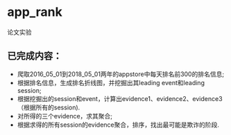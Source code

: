 # app_rank

论文实验

## 已完成内容：

- 爬取2016_05_01到2018_05_01两年的appstore中每天排名前300的排名信息;
- 根据排名信息，生成排名折线图，并挖掘出其leading event和leading session;
- 根据挖掘出的session和event，计算出evidence1、evidence2、evidence3（根据所有的session).
- 对所得的三个evidence，求其聚合;
- 根据求得的所有session的evidence聚合，排序，找出最可能是欺诈的阶段.
